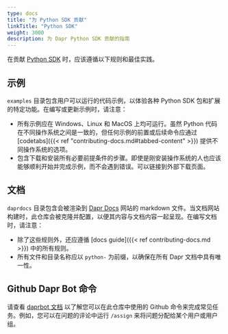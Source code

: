 ```yaml
---
type: docs
title: "为 Python SDK 贡献"
linkTitle: "Python SDK"
weight: 3000
description: 为 Dapr Python SDK 贡献的指南
---
```


在贡献 [Python SDK](https://github.com/dapr/python-sdk) 时，应该遵循以下规则和最佳实践。

## 示例

`examples` 目录包含用户可以运行的代码示例，以体验各种 Python SDK 包和扩展的特定功能。在编写或更新示例时，请注意：

- 所有示例应在 Windows、Linux 和 MacOS 上均可运行。虽然 Python 代码在不同操作系统之间是一致的，但任何示例的前置或后续命令应通过 [codetabs]({{< ref "contributing-docs.md#tabbed-content" >}}) 提供不同操作系统的选项。
- 包含下载和安装所有必要前提条件的步骤。即使是刚安装操作系统的人也应该能够顺利开始并完成示例，而不会遇到错误。可以链接到外部下载页面。

## 文档

`daprdocs` 目录包含会被渲染到 [Dapr Docs](https://docs.dapr.io) 网站的 markdown 文件。当文档网站构建时，此仓库会被克隆并配置，以便其内容与文档内容一起呈现。在编写文档时，请注意：

- 除了这些规则外，还应遵循 [docs guide]({{< ref contributing-docs.md >}}) 中的所有规则。
- 所有文件和目录名称应以 `python-` 为前缀，以确保在所有 Dapr 文档中具有唯一性。

## Github Dapr Bot 命令

请查看 [daprbot 文档](https://docs.dapr.io/contributing/daprbot/) 以了解您可以在此仓库中使用的 Github 命令来完成常见任务。例如，您可以在问题的评论中运行 `/assign` 来将问题分配给某个用户或用户组。